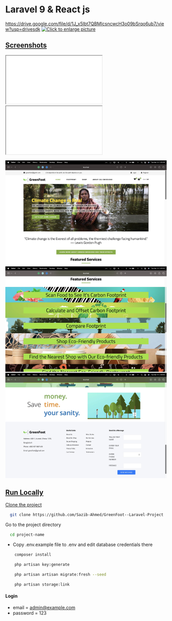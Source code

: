# Laravel 9 & React js 

https://drive.google.com/file/d/1J_x5lbt7QBMIcsncwcH3o09bSrqo6ub7/view?usp=drivesdk
<a href="https://drive.google.com/uc?export=view&id=1J_x5lbt7QBMIcsncwcH3o09bSrqo6ub7"><img src="https://drive.google.com/uc?export=view&id=1J_x5lbt7QBMIcsncwcH3o09bSrqo6ub7" style="width: 650px; max-width: 100%; height: auto" title="Click to enlarge picture" />
## Screenshots

<iframe src="url video in google drive/preview" ></iframe>
  
  <!--aloow full screen add tag -->
  
<iframe allowfullscreen="allowfullscreen" src="your_page_url/preview" ></iframe>

![preview img](/preview.png)
![preview img](/preview1.png)
![preview img](/preview2.png)

## Run Locally

Clone the project

```bash
  git clone https://github.com/Sazib-Ahmed/GreenFoot--Laravel-Project
```

Go to the project directory

```bash
  cd project-name
```

-   Copy .env.example file to .env and edit database credentials there

```bash
    composer install
```

```bash
    php artisan key:generate
```

```bash
    php artisan artisan migrate:fresh --seed
```

```bash
    php artisan storage:link
```

#### Login

-   email = admin@example.com
-   password = 123

